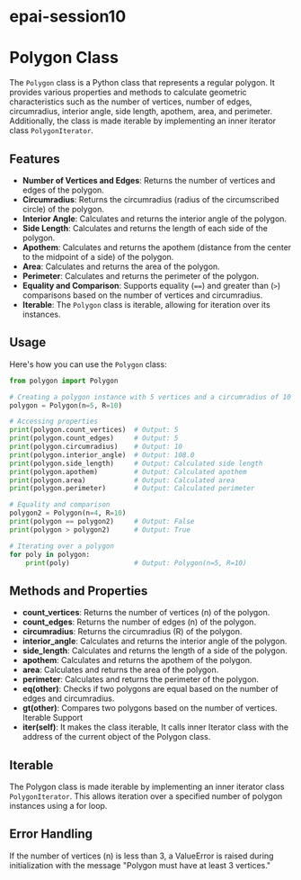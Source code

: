 # epai-session10

# Polygon Class

The `Polygon` class is a Python class that represents a regular polygon. It provides various properties and methods to calculate geometric characteristics such as the number of vertices, number of edges, circumradius, interior angle, side length, apothem, area, and perimeter. Additionally, the class is made iterable by implementing an inner iterator class `PolygonIterator`.

## Features

- **Number of Vertices and Edges**: Returns the number of vertices and edges of the polygon.
- **Circumradius**: Returns the circumradius (radius of the circumscribed circle) of the polygon.
- **Interior Angle**: Calculates and returns the interior angle of the polygon.
- **Side Length**: Calculates and returns the length of each side of the polygon.
- **Apothem**: Calculates and returns the apothem (distance from the center to the midpoint of a side) of the polygon.
- **Area**: Calculates and returns the area of the polygon.
- **Perimeter**: Calculates and returns the perimeter of the polygon.
- **Equality and Comparison**: Supports equality (`==`) and greater than (`>`) comparisons based on the number of vertices and circumradius.
- **Iterable**: The `Polygon` class is iterable, allowing for iteration over its instances.

## Usage

Here's how you can use the `Polygon` class:

```python
from polygon import Polygon

# Creating a polygon instance with 5 vertices and a circumradius of 10
polygon = Polygon(n=5, R=10)

# Accessing properties
print(polygon.count_vertices)  # Output: 5
print(polygon.count_edges)     # Output: 5
print(polygon.circumradius)    # Output: 10
print(polygon.interior_angle)  # Output: 108.0
print(polygon.side_length)     # Output: Calculated side length
print(polygon.apothem)         # Output: Calculated apothem
print(polygon.area)            # Output: Calculated area
print(polygon.perimeter)       # Output: Calculated perimeter

# Equality and comparison
polygon2 = Polygon(n=4, R=10)
print(polygon == polygon2)     # Output: False
print(polygon > polygon2)      # Output: True

# Iterating over a polygon
for poly in polygon:
    print(poly)                # Output: Polygon(n=5, R=10)
```

## Methods and Properties

- **count_vertices**: Returns the number of vertices (n) of the polygon.
- **count_edges**: Returns the number of edges (n) of the polygon.
- **circumradius**: Returns the circumradius (R) of the polygon.
- **interior_angle**: Calculates and returns the interior angle of the polygon.
- **side_length**: Calculates and returns the length of a side of the polygon.
- **apothem**: Calculates and returns the apothem of the polygon.
- **area**: Calculates and returns the area of the polygon.
- **perimeter**: Calculates and returns the perimeter of the polygon.
- **__eq__(other)**: Checks if two polygons are equal based on the number of edges and circumradius.
- **__gt__(other)**: Compares two polygons based on the number of vertices.
Iterable Support
- **__iter__(self)**: It makes the class iterable, It calls inner Iterator class with the address of the current object of the Polygon class.

## Iterable
The Polygon class is made iterable by implementing an inner iterator class `PolygonIterator`. This allows iteration over a specified number of polygon instances using a for loop.

## Error Handling

If the number of vertices (n) is less than 3, a ValueError is raised during initialization with the message "Polygon must have at least 3 vertices."